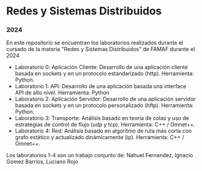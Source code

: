 # Redes y Sistemas Distribuidos
### 2024


En este repositorio se encuentran los laboratorios realizados durante el cursado de la materia "Redes y Sistemas Distribuidos" de FAMAF durante el 2024
- Laboratorio 0: Aplicación Cliente: Desarrollo de una aplicación cliente basada en sockets y en un protocolo estandarizado (http). Herramienta: Python.
- Laboratorio 1: API: Desarrollo de una aplicación basada una interface API de alto nivel. Herramienta: Python
- Laboratorio 2: Aplicación Servidor: Desarrollo de una aplicación servidor basada en sockets y en un protocolo personalizado (hftp). Herramienta: Python.
- Laboratorio 3: Transporte: Análisis basado en teoría de colas y uso de estrategias de control de flujo (udp y tcp). Herramienta: C++ / Omnet++.
- Laboratorio 4: Red: Análisis basado en algoritmo de ruta más corta con grafo estático y actualizado dinámicamente (ip). Herramienta: C++ / Omnet++. 


Los laboratorios 1-4 son un trabajo conjunto de: Nahuel Fernandez, Ignacio Gomez Barrios, Luciano Rojo
